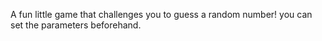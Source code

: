 A fun little game that challenges you to guess a random number! you can set the parameters beforehand.
